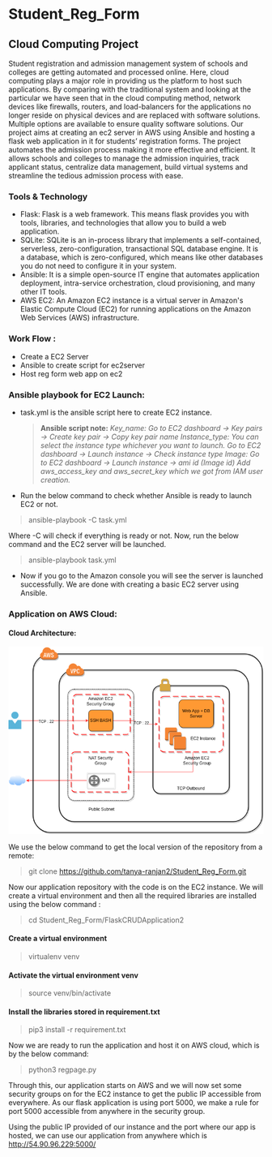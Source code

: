 # Student_Reg_Form

## Cloud Computing Project
Student registration and admission management system of schools and colleges are getting automated and processed online. Here, cloud computing plays a major role in providing us the platform to host such applications. By comparing with the traditional system and looking at the particular we have seen that in the cloud computing method, network devices like firewalls, routers, and load-balancers for the applications no longer reside on physical devices and are replaced with software solutions. Multiple options are available to ensure quality software solutions. 
Our project aims at creating an ec2 server in AWS using Ansible and hosting a flask web application in it for students’ registration forms. The project automates the admission process making it more effective and efficient. It allows schools and colleges to manage the admission inquiries, track applicant status, centralize data management, build virtual systems and streamline the tedious admission process with ease.

### Tools & Technology 
- Flask: Flask is a web framework. This means flask provides you with tools, libraries, and technologies that allow you to build a web application.
- SQLite: SQLite is an in-process library that implements a self-contained, serverless, zero-configuration, transactional SQL database engine. It is a database, which is zero-configured, which means like other databases you do not need to configure it in your system.
- Ansible: It is a simple open-source IT engine that automates application deployment, intra-service orchestration, cloud provisioning, and many other IT tools.
- AWS EC2: An Amazon EC2 instance is a virtual server in Amazon's Elastic Compute Cloud (EC2) for running applications on the Amazon Web Services (AWS) infrastructure. 




### Work Flow :
- Create a EC2 Server
- Ansible to create script for ec2server
- Host reg form web app on ec2 


### Ansible playbook for EC2 Launch:

- task.yml is the ansible script here to create EC2 instance. 

    >**Ansible script note:**
    >*Key_name: Go to EC2 dashboard -> Key pairs -> Create key pair -> Copy key pair name*
    >*Instance_type: You can select the instance type whichever you want to launch.* 
    >*Go to EC2 dashboard -> Launch instance -> Check instance type*
    >*Image: Go to EC2 dashboard -> Launch instance -> ami id (Image id)*
    >*Add  aws_access_key and aws_secret_key which we got from IAM user creation.*

- Run the below command to check whether Ansible is ready to launch EC2 or not.

> ansible-playbook -C task.yml

Where -C will check if everything is ready or not.
Now, run the below command and the EC2 server will be launched.

> ansible-playbook task.yml

- Now if you go to the Amazon console you will see the server is launched successfully.
We are done with creating a basic EC2 server using Ansible.


### Application on AWS Cloud:

#### Cloud Architecture:
![image](architecture.png)

We use the below command to get the local version of the repository from a remote:

> git clone https://github.com/tanya-ranjan2/Student_Reg_Form.git

Now our application repository with the code is on the EC2 instance. We will create a virtual environment and then all the required libraries are installed using the below command :

> cd Student_Reg_Form/FlaskCRUDApplication2

#### Create a virtual environment
> virtualenv venv 
#### Activate the virtual environment venv
> source venv/bin/activate
#### Install the libraries stored in requirement.txt

> pip3 install -r requirement.txt

Now we are ready to run the application and host it on AWS cloud, which is by the below command:

> python3 regpage.py

Through this, our application starts on AWS and we will now set some security groups on for the EC2 instance to get the public IP accessible from everywhere. 
As our flask application is using port 5000, we make a rule for port 5000 accessible from anywhere in the security group.

Using the public IP provided of our instance and the port where our app is hosted, we can use our application from anywhere which is http://54.90.96.229:5000/





